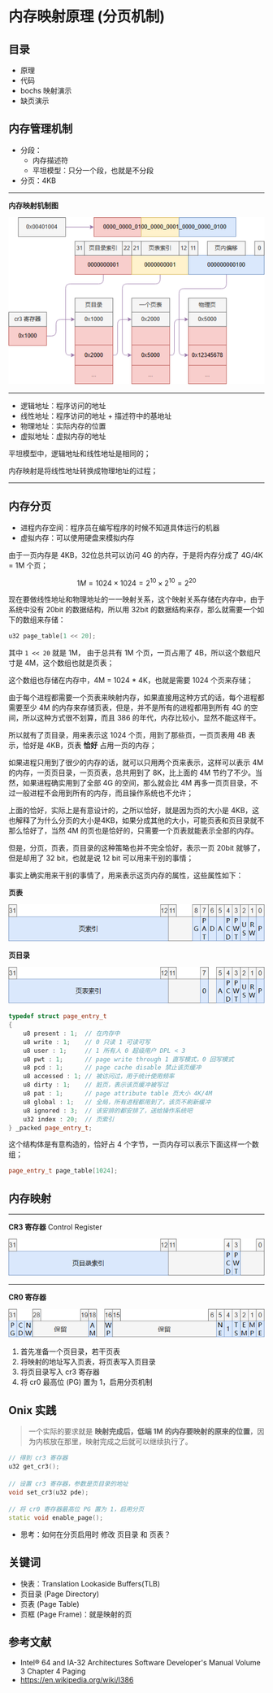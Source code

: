 # 内存映射原理 (分页机制)

## 目录

- 原理
- 代码
- bochs 映射演示
- 缺页演示

## 内存管理机制

- 分段：
    - 内存描述符
    - 平坦模型：只分一个段，也就是不分段
- 分页：4KB

---

**内存映射机制图**

![alt text](image-1.png)

---

- 逻辑地址：程序访问的地址
- 线性地址：程序访问的地址 + 描述符中的基地址
- 物理地址：实际内存的位置
- 虚拟地址：虚拟内存的地址

平坦模型中，逻辑地址和线性地址是相同的；

内存映射是将线性地址转换成物理地址的过程；

---

## 内存分页

- 进程内存空间：程序员在编写程序的时候不知道具体运行的机器
- 虚拟内存：可以使用硬盘来模拟内存

由于一页内存是 4KB，32位总共可以访问 4G 的内存，于是将内存分成了 4G/4K = 1M 个页；

$$
1M = 1024 \times 1024 = 2^{10} \times 2^{10} = 2^{20}
$$

现在要做线性地址和物理地址的一一映射关系，这个映射关系存储在内存中，由于系统中没有 20bit 的数据结构，所以用 32bit 的数据结构来存，那么就需要一个如下的数组来存储：

```c++
u32 page_table[1 << 20];
```

其中 `1 << 20` 就是 1M， 由于总共有 1M 个页，一页占用了 4B，所以这个数组尺寸是 4M，这个数组也就是页表；

这个数组也存储在内存中，4M = 1024 * 4K，也就是需要 1024 个页来存储；

由于每个进程都需要一个页表来映射内存，如果直接用这种方式的话，每个进程都需要至少 4M 的内存来存储页表，但是，并不是所有的进程都用到所有 4G 的空间，所以这种方式很不划算，而且 386 的年代，内存比较小，显然不能这样干。

所以就有了页目录，用来表示这 1024 个页，用到了那些页，一页页表用 4B 表示，恰好是 4KB，页表 **恰好** 占用一页的内存；

如果进程只用到了很少的内存的话，就可以只用两个页来表示，这样可以表示 4M 的内存，一页页目录，一页页表，总共用到了 8K，比上面的 4M 节约了不少。当然，如果进程确实用到了全部 4G 的空间，那么就会比 4M 再多一页页目录，不过一般进程不会用到所有的内存，而且操作系统也不允许；

上面的恰好，实际上是有意设计的，之所以恰好，就是因为页的大小是 4KB，这也解释了为什么分页的大小是4KB，如果分成其他的大小，可能页表和页目录就不那么恰好了，当然 4M 的页也是恰好的，只需要一个页表就能表示全部的内存。

但是，分页，页表，页目录的这种策略也并不完全恰好，表示一页 20bit 就够了，但是却用了 32 bit，也就是说 12 bit 可以用来干别的事情；

事实上确实用来干别的事情了，用来表示这页内存的属性，这些属性如下：

**页表**

![alt text](image-2.png)

**页目录**

![alt text](image-3.png)

```c++
typedef struct page_entry_t
{
    u8 present : 1;  // 在内存中
    u8 write : 1;    // 0 只读 1 可读可写
    u8 user : 1;     // 1 所有人 0 超级用户 DPL < 3
    u8 pwt : 1;      // page write through 1 直写模式，0 回写模式
    u8 pcd : 1;      // page cache disable 禁止该页缓冲
    u8 accessed : 1; // 被访问过，用于统计使用频率
    u8 dirty : 1;    // 脏页，表示该页缓冲被写过
    u8 pat : 1;      // page attribute table 页大小 4K/4M
    u8 global : 1;   // 全局，所有进程都用到了，该页不刷新缓冲
    u8 ignored : 3;  // 该安排的都安排了，送给操作系统吧
    u32 index : 20;  // 页索引
} _packed page_entry_t;
```

这个结构体是有意构造的，恰好占 4 个字节，一页内存可以表示下面这样一个数组；

```c++
page_entry_t page_table[1024];
```

## 内存映射

---

**CR3 寄存器**  Control Register

![alt text](image-4.png)

---

**CR0 寄存器**

![alt text](image-5.png)

1. 首先准备一个页目录，若干页表
2. 将映射的地址写入页表，将页表写入页目录
3. 将页目录写入 cr3 寄存器
4. 将 cr0 最高位 (PG) 置为 1，启用分页机制

## Onix 实践

> 一个实际的要求就是 **映射完成后，低端 1M 的内存要映射的原来的位置**，因为内核放在那里，映射完成之后就可以继续执行了。

```c++
// 得到 cr3 寄存器
u32 get_cr3();

// 设置 cr3 寄存器，参数是页目录的地址
void set_cr3(u32 pde);

// 将 cr0 寄存器最高位 PG 置为 1，启用分页
static void enable_page();
```

- 思考：如何在分页启用时 修改 页目录 和 页表？

## 关键词

- 快表：Translation Lookaside Buffers(TLB)
- 页目录 (Page Directory)
- 页表 (Page Table)
- 页框 (Page Frame)：就是映射的页

## 参考文献

- Intel® 64 and IA-32 Architectures Software Developer's Manual Volume 3 Chapter 4 Paging
- <https://en.wikipedia.org/wiki/I386>